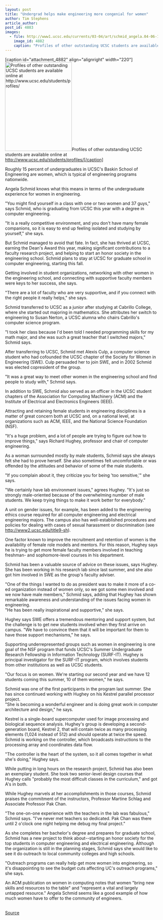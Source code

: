 ```yaml
---
layout: post
title: "Undergrad helps make engineering more congenial for women"
author: Tim Stephens
article_author: 
post_id: 4883
images:
  - file: http://www1.ucsc.edu/currents/03-04/art/schmid_angela.04-06-14.jpg
    image_id: 4882
    caption: "Profiles of other outstanding UCSC students are available online at http://www.ucsc.edu/students/profiles/"
---
```


[caption id="attachment_4882" align="alignright" width="220"]<a href="http://dev-ucsc-news.pantheonsite.io/wp-content/uploads/2004/06/schmid_angela.04-06-14.jpg"><img class="size-full wp-image-4882" src="http://dev-ucsc-news.pantheonsite.io/wp-content/uploads/2004/06/schmid_angela.04-06-14.jpg" alt="Profiles of other outstanding UCSC students are available online at http://www.ucsc.edu/students/profiles/" width="220" height="293" /></a>Profiles of other outstanding UCSC students are available online at http://www.ucsc.edu/students/profiles/[/caption]
<p>
  Roughly 15 percent of undergraduates in UCSC's Baskin School of Engineering are women, which is typical of engineering programs nationwide.<br>
</p>
<p>
  Angela Schmid knows what this means in terms of the undergraduate experience for women in engineering.<br>
</p>
<p>
  "You might find yourself in a class with one or two women and 37 guys," says Schmid, who is graduating from UCSC this year with a degree in computer engineering.<br>
</p>
<p>
  "It is a really competitive environment, and you don't have many female companions, so it is easy to end up feeling isolated and studying by yourself," she says.<br>
</p>
<p>
  But Schmid managed to avoid that fate. In fact, she has thrived at UCSC, earning the Dean's Award this year, making significant contributions to a faculty research project, and helping to start an honor society in the engineering school. Schmid plans to stay at UCSC for graduate school in computer engineering, starting this fall.<br>
</p>
<p>
  Getting involved in student organizations, networking with other women in the engineering school, and connecting with supportive faculty members were keys to her success, she says.<br>
</p>
<p>
  "There are a lot of faculty who are very supportive, and if you connect with the right people it really helps," she says.<br>
</p>
<p>
  Schmid transferred to UCSC as a junior after studying at Cabrillo College, where she started out majoring in mathematics. She attributes her switch to engineering to Susan Nerton, a UCSC alumna who chairs Cabrillo's computer science program.<br>
</p>
<p>
  "I took her class because I'd been told I needed programming skills for my math major, and she was such a great teacher that I switched majors," Schmid says.<br>
</p>
<p>
  After transferring to UCSC, Schmid met Alexis Culp, a computer science student who had cofounded the UCSC chapter of the Society for Women in Engineering (SWE). Culp persuaded her to join SWE, and in 2002 Schmid was elected copresident of the group.<br>
</p>
<p>
  "It was a great way to meet other women in the engineering school and find people to study with," Schmid says.<br>
</p>
<p>
  In addition to SWE, Schmid also served as an officer in the UCSC student chapters of the Association for Computing Machinery (ACM) and the Institute of Electrical and Electronics Engineers (IEEE).<br>
</p>
<p>
  Attracting and retaining female students in engineering disciplines is a matter of great concern both at UCSC and, on a national level, at organizations such as ACM, IEEE, and the National Science Foundation (NSF).<br>
</p>
<p>
  "It's a huge problem, and a lot of people are trying to figure out how to improve things," says Richard Hughey, professor and chair of computer engineering.<br>
</p>
<p>
  As a woman surrounded mostly by male students, Schmid says she always felt she had to prove herself. She also sometimes felt uncomfortable or was offended by the attitudes and behavior of some of the male students.<br>
</p>
<p>
  "If you complain about it, they criticize you for being 'too sensitive,'" she says.<br>
</p>
<p>
  "We certainly have lab environment issues," agrees Hughey. "It's just so strongly male-oriented because of the overwhelming number of male students. We keep trying things to make it work better for everybody."<br>
</p>
<p>
  A unit on gender issues, for example, has been added to the engineering ethics course required for all computer engineering and electrical engineering majors. The campus also has well-established procedures and policies for dealing with cases of sexual harassment or discrimination (see <a href="http://www2.ucsc.edu/title9-sh">http://www2.ucsc.edu/title9-sh</a>).<br>
</p>
<p>
  One factor known to improve the recruitment and retention of women is the availability of female role models and mentors. For this reason, Hughey says he is trying to get more female faculty members involved in teaching freshman- and sophomore-level courses in his department.<br>
</p>
<p>
  Schmid has been a valuable source of advice on these issues, says Hughey. She has been working in his research lab since last summer, and she also got him involved in SWE as the group's faculty adviser.<br>
</p>
<p>
  "One of the things I wanted to do as president was to make it more of a co-ed organization instead of women only, so we got some men involved and we now have male members," Schmid says, adding that Hughey has shown remarkable awareness and understanding of the issues facing women in engineering.<br>
  "He has been really inspirational and supportive," she says.<br>
</p>
<p>
  Hughey says SWE offers a tremendous mentoring and support system, but the challenge is to get new students involved when they first arrive on campus. "We have to convince them that it will be important for them to have those support mechanisms," he says.<br>
</p>
<p>
  Supporting underrepresented groups such as women in engineering is one goal of the NSF program that funds UCSC's Summer Undergraduate Research Fellowship in Information Technology (SURF-IT). Hughey is principal investigator for the SURF-IT program, which involves students from other institutions as well as UCSC students.<br>
</p>
<p>
  "Our focus is on women. We're starting our second year and we have 12 students coming this summer, 10 of them women," he says.<br>
</p>
<p>
  Schmid was one of the first participants in the program last summer. She has since continued working with Hughey on his Kestrel parallel processor project.<br>
  "She is becoming a wonderful engineer and is doing great work in computer architecture and design," he says.<br>
</p>
<p>
  Kestrel is a single-board supercomputer used for image processing and biological sequence analysis. Hughey's group is developing a second-generation board, Kestrel 2, that will contain twice as many processing elements (1,024 instead of 512) and should operate at twice the speed. Schmid is working on the controller, which broadcasts instructions to the processing array and coordinates data flow.<br>
</p>
<p>
  "The controller is the heart of the system, so it all comes together in what she's doing," Hughey says.<br>
</p>
<p>
  While putting in long hours on the research project, Schmid has also been an exemplary student. She took two senior-level design courses that Hughey calls "probably the most difficult classes in the curriculum," and got A's in both.
</p>
<p>
  While Hughey marvels at her accomplishments in those courses, Schmid praises the commitment of the instructors, Professor Martine Schlag and Associate Professor Pak Chan.<br>
</p>
<p>
  "The one-on-one experience with the teachers in the lab was fabulous," Schmid says. "I've never met teachers so dedicated. Pak Chan was there until 2 o'clock one night helping me debug my final project."<br>
</p>
<p>
  As she completes her bachelor's degree and prepares for graduate school, Schmid has a new project to think about--starting an honor society for the top students in computer engineering and electrical engineering. Although the organization is still in the planning stages, Schmid says she would like to see it do outreach to local community colleges and high schools.<br>
</p>
<p>
  "Outreach programs can really help get more women into engineering, so it's disappointing to see the budget cuts affecting UC's outreach programs," she says.
</p>
<p>
  An ACM publication on women in computing notes that women "bring new skills and resources to the table" and "represent a vital and largely untapped resource." Angela Schmid seems like a good example of how much women have to offer to the community of engineers.<br>
  <br>
</p>
<p><a href="http://www1.ucsc.edu/currents/03-04/06-14/schmid.html" title="Permalink to schmid">Source</a></p>

